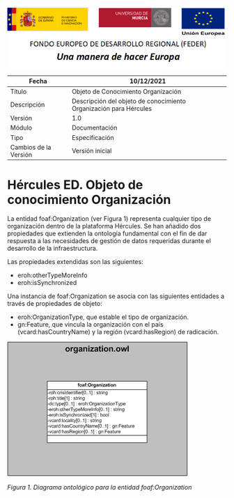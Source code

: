 ![](../../Docs/media/CabeceraDocumentosMD.png)

| Fecha         | 10/12/2021                                                   |
| ------------- | ------------------------------------------------------------ |
|Título|Objeto de Conocimiento Organización| 
|Descripción|Descripción del objeto de conocimiento Organización para Hércules|
|Versión|1.0|
|Módulo|Documentación|
|Tipo|Especificación|
|Cambios de la Versión|Versión inicial|

# Hércules ED. Objeto de conocimiento Organización

La entidad foaf:Organization (ver Figura 1) representa cualquier tipo de organización dentro de la plataforma Hércules.
Se han añadido dos propiedades que extienden la ontología fundamental con el fin de dar respuesta a las necesidades de gestión de datos requeridas durante el desarrollo de la infraestructura.

Las propiedades extendidas son las siguientes:
- eroh:otherTypeMoreInfo
- eroh:isSynchronized

Una instancia de foaf:Organization se asocia con las siguientes entidades a través de propiedades de objeto:

- eroh:OrganizationType, que estable el tipo de organización.
- gn:Feature, que vincula la organización con el país (vcard:hasCountryName) y la región (vcard:hasRegion) de radicación.


![](../../Docs/media/ObjetosDeConocimiento/Organization.png)

*Figura 1. Diagrama ontológico para la entidad foaf:Organization*

